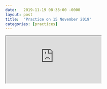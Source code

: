 ```yaml
---
date:   2019-11-19 08:35:00 -0000
layout: post
title:  "Practice on 15 November 2019"
categories: [practices]
---
```

<iframe src="https://www.youtube.com/embed/WSNmgOGqJeo?rel=0" allowfullscreen="allowfullscreen"></iframe>

